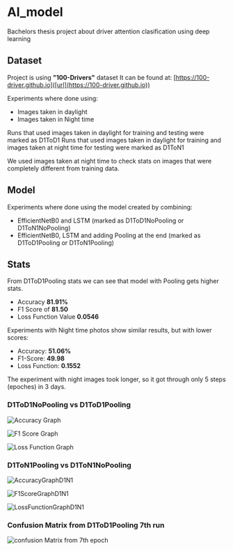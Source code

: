 # AI_model

Bachelors thesis project about driver attention clasification using deep learning

## Dataset
Project is using **"100-Drivers"** dataset
It can be found at: [https://100-driver.github.io]([url](https://100-driver.github.io))

Experiments where done using:
- Images taken in daylight
- Images taken in Night time

Runs that used images taken in daylight for training and testing were marked as D1ToD1
Runs that used images taken in daylight for training and images taken at night time for testing were marked as D1ToN1

We used images taken at night time to check stats on images that were completely different from training data.

## Model
Experiments where done using the model created by combining:
- EfficientNetB0 and LSTM (marked as D1ToD1NoPooling or D1ToN1NoPooling)
- EfficientNetB0, LSTM and adding Pooling at the end (marked as D1ToD1Pooling or D1ToN1Pooling)

## Stats
From D1ToD1Pooling stats we can see that model with Pooling gets higher stats.
- Accuracy **81.91%**  
- F1 Score of **81.50**
- Loss Function Value **0.0546** 

Experiments with Night time photos show similar results, but with lower scores: 
- Accuracy: **51.06%** 
- F1-Score: **49.98** 
- Loss Function: **0.1552** 

The experiment with night images took longer, so it got through only 5 steps (epoches) in 3 days.

### D1ToD1NoPooling vs D1ToD1Pooling
![Accuracy Graph](https://github.com/user-attachments/assets/97496852-585e-4715-8351-26e228010af4)

![F1 Score Graph](https://github.com/user-attachments/assets/9eb6d219-89c1-4cd0-a8a9-0464ed6217b7)

![Loss Function Graph](https://github.com/user-attachments/assets/e0476a32-89f2-4c91-86ab-7443a01ba0c1)

### D1ToN1Pooling vs D1ToN1NoPooling

![AccuracyGraphD1N1](https://github.com/user-attachments/assets/3e96b5dd-e342-4206-9a44-f770ac836329)

![F1ScoreGraphD1N1](https://github.com/user-attachments/assets/64cdbb21-b060-4c3d-a2ed-dbd28df9cfd0)

![LossFunctionGraphD1N1](https://github.com/user-attachments/assets/248863f9-8bf5-4f13-a495-c4886c2a96b8)

### Confusion Matrix from D1ToD1Pooling 7th run
![confusion Matrix from 7th epoch](https://github.com/user-attachments/assets/730fdc5b-e6c0-4f62-bc76-14935ba77d7f)

